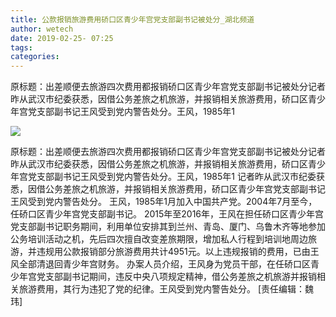 ```yaml
---
title: 公款报销旅游费用硚口区青少年宫党支部副书记被处分_湖北频道
author: wetech
date: 2019-02-25- 07:25
tags: 
categories: 
---
```

原标题：出差顺便去旅游四次费用都报销硚口区青少年宫党支部副书记被处分记者昨从武汉市纪委获悉，因借公务差旅之机旅游，并报销相关旅游费用，硚口区青少年宫党支部副书记王风受到党内警告处分。王风，1985年1
<!-- more -->
                
<img align="center" border="0" src="http://p2.ifengimg.com/a/2016/0810/204c433878d5cf9size1_w16_h16.png" />
                
                
            
原标题：出差顺便去旅游四次费用都报销硚口区青少年宫党支部副书记被处分记者昨从武汉市纪委获悉，因借公务差旅之机旅游，并报销相关旅游费用，硚口区青少年宫党支部副书记王风受到党内警告处分。王风，1985年1
记者昨从武汉市纪委获悉，因借公务差旅之机旅游，并报销相关旅游费用，硚口区青少年宫党支部副书记王风受到党内警告处分。
王风，1985年1月加入中国共产党。2004年7月至今，任硚口区青少年宫党支部副书记。
2015年至2016年，王风在担任硚口区青少年宫党支部副书记职务期间，利用单位安排其到兰州、青岛、厦门、乌鲁木齐等地参加公务培训活动之机，先后四次擅自改变差旅期限，增加私人行程到培训地周边旅游，并违规用公款报销部分旅游费用共计4951元。以上违规报销的费用，已由王风全部清退回青少年宫财务。
办案人员介绍，王风身为党员干部，在任硚口区青少年宫党支部副书记期间，违反中央八项规定精神，借公务差旅之机旅游并报销相关旅游费用，其行为违犯了党的纪律。王风受到党内警告处分。
[责任编辑：魏玮]
            
